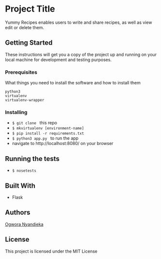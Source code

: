 # Project Title

Yummy Recipes enables users to write and share recipes, as well as view edit or delete them.

## Getting Started

These instructions will get you a copy of the project up and running on your local machine for development and testing purposes. 

### Prerequisites

What things you need to install the software and how to install them

```
python3
virtualenv
virtualenv-wrapper
```

### Installing

- ```$ git clone ``` this repo
- ```$ mkvirtualenv [environment-name] ```
- ```$ pip install -r requirements.txt ```
- ```$ python3 app.py ``` to run the app
- navigate to http://localhost:8080/ on your browser

## Running the tests

- ```$ nosetests ``` 


## Built With

- Flask

## Authors

[Ogwora Nyandieka](https://github.com/nyandiekafelix)

## License

This project is licensed under the MIT License 